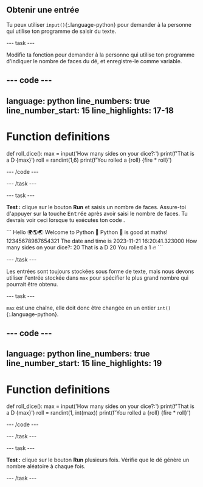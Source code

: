 ## Obtenir une entrée

Tu peux utiliser `input()`{:.language-python} pour demander à la personne qui utilise ton programme de saisir du texte.

--- task ---

Modifie ta fonction pour demander à la personne qui utilise ton programme d'indiquer le nombre de faces du dé, et enregistre-le comme variable.

--- code ---
---
language: python line_numbers: true line_number_start: 15
line_highlights: 17-18
---
# Function definitions
def roll_dice(): max = input('How many sides on your dice?:') print(f'That is a D {max}') roll = randint(1,6) print(f'You rolled a {roll} {fire * roll}')

--- /code ---

--- /task ---

--- task ---

**Test :** clique sur le bouton **Run** et saisis un nombre de faces. Assure-toi d'appuyer sur la touche <kbd> Entrée</kbd> après avoir saisi le nombre de faces. Tu devrais voir ceci lorsque tu exécutes ton code .

<div class="c-project-output">
```
Hello 🌍🌎🌏
Welcome to Python 🐍
Python 🐍 is good at maths!
12345678987654321
The date and time is 2023-11-21 16:20:41.323000
How many sides on your dice?:
20 
That is a D 20
You rolled a 1 🔥
```

--- /task ---

Les entrées sont toujours stockées sous forme de texte, mais nous devons utiliser l'entrée stockée dans `max` pour spécifier le plus grand nombre qui pourrait être obtenu.

--- task ---

`max` est une chaîne, elle doit donc être changée en un entier `int()`{:.language-python}.


--- code ---
---
language: python line_numbers: true line_number_start: 15
line_highlights: 19
---
# Function definitions
def roll_dice(): max = input('How many sides on your dice?:') print(f'That is a D {max}') roll = randint(1, int(max)) print(f'You rolled a {roll} {fire * roll}')

--- /code ---

--- /task ---

--- task ---

**Test :** clique sur le bouton **Run** plusieurs fois. Vérifie que le dé génère un nombre aléatoire à chaque fois.

--- /task ---

